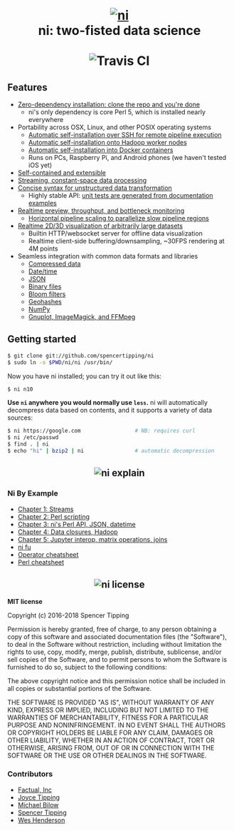 <h1 align="center">
<br>
<a href="https://github.com/spencertipping/ni"><img src="http://spencertipping.com/ni-logo.png" alt="ni"></a>
<br>
ni: two-fisted data science
<br>
<br>
<img src='https://travis-ci.org/spencertipping/ni.svg?branch=develop' alt='Travis CI'>
</h1>

## Features
- [Zero-dependency installation: clone the repo and you're done](#getting-started)
  - ni's only dependency is core Perl 5, which is installed nearly everywhere
- Portability across OSX, Linux, and other POSIX operating systems
  - [Automatic self-installation over SSH for remote pipeline execution](doc/net.md)
  - [Automatic self-installation onto Hadoop worker nodes](doc/hadoop.md)
  - [Automatic self-installation into Docker containers](doc/container.md)
  - Runs on PCs, Raspberry Pi, and Android phones (we haven't tested iOS yet)
- [Self-contained and extensible](doc/libraries.md)
- [Streaming, constant-space data processing](doc/stream.md)
- [Concise syntax for unstructured data transformation](doc/ni_fu.md)
  - Highly stable API: [unit tests are generated from documentation examples](https://github.com/spencertipping/lazytest)
- [Realtime preview, throughput, and bottleneck monitoring](doc/monitor.md)
  - [Horizontal pipeline scaling to parallelize slow pipeline regions](doc/scale.md)
- [Realtime 2D/3D visualization of arbitrarily large datasets](https://github.com/spencertipping/www/blob/master/audio.md)
  - Builtin HTTP/websocket server for offline data visualization
  - Realtime client-side buffering/downsampling, ~30FPS rendering at 4M points
- Seamless integration with common data formats and libraries
  - [Compressed data](https://github.com/spencertipping/osm#openstreetmap-data-processing)
  - [Date/time](doc/ni_by_example_3.md#time-perl-functions)
  - [JSON](doc/ni_by_example_3.md#json-io)
  - [Binary files](doc/binary.md)
  - [Bloom filters](doc/bloom.md)
  - [Geohashes](doc/ni_by_example_3.md#geographic-perl-functions)
  - [NumPy](doc/matrix.md#numpy-interop)
  - [Gnuplot, ImageMagick, and FFMpeg](doc/image.md)

## Getting started
```sh
$ git clone git://github.com/spencertipping/ni
$ sudo ln -s $PWD/ni/ni /usr/bin/
```

Now you have ni installed; you can try it out like this:

```sh
$ ni n10
```

**Use `ni` anywhere you would normally use `less`.** ni will automatically
decompress data based on contents, and it supports a variety of data sources:

```sh
$ ni https://google.com                 # NB: requires curl
$ ni /etc/passwd
$ find . | ni
$ echo "hi" | bzip2 | ni                # automatic decompression
```

<h2 align='center'>
<img alt='ni explain' src='http://spencertipping.com/ni-explain.png'>
</h2>

### Ni By Example
- [Chapter 1: Streams](doc/ni_by_example_1.md)
- [Chapter 2: Perl scripting](doc/ni_by_example_2.md)
- [Chapter 3: ni's Perl API, JSON, datetime](doc/ni_by_example_3.md)
- [Chapter 4: Data closures, Hadoop](doc/ni_by_example_4.md)
- [Chapter 5: Jupyter interop, matrix operations, joins](doc/ni_by_example_5.md)
- [ni fu](doc/ni_fu.md)
- [Operator cheatsheet](doc/cheatsheet_op.md)
- [Perl cheatsheet](doc/cheatsheet_perl.md)

<h2 align='center'>
<img alt='ni license' src='http://spencertipping.com/ni-license.png'>
</h2>

**MIT license**

Copyright (c) 2016-2018 Spencer Tipping

Permission is hereby granted, free of charge, to any person obtaining a copy
of this software and associated documentation files (the "Software"), to deal
in the Software without restriction, including without limitation the rights
to use, copy, modify, merge, publish, distribute, sublicense, and/or sell
copies of the Software, and to permit persons to whom the Software is
furnished to do so, subject to the following conditions:

The above copyright notice and this permission notice shall be included in
all copies or substantial portions of the Software.

THE SOFTWARE IS PROVIDED "AS IS", WITHOUT WARRANTY OF ANY KIND, EXPRESS OR
IMPLIED, INCLUDING BUT NOT LIMITED TO THE WARRANTIES OF MERCHANTABILITY,
FITNESS FOR A PARTICULAR PURPOSE AND NONINFRINGEMENT. IN NO EVENT SHALL THE
AUTHORS OR COPYRIGHT HOLDERS BE LIABLE FOR ANY CLAIM, DAMAGES OR OTHER
LIABILITY, WHETHER IN AN ACTION OF CONTRACT, TORT OR OTHERWISE, ARISING FROM,
OUT OF OR IN CONNECTION WITH THE SOFTWARE OR THE USE OR OTHER DEALINGS IN THE
SOFTWARE.

### Contributors
- [Factual, Inc](https://github.com/Factual)
- [Joyce Tipping](https://github.com/joycetipping)
- [Michael Bilow](https://github.com/michaelbilow)
- [Spencer Tipping](https://github.com/spencertipping)
- [Wes Henderson](https://github.com/weshenderson)

